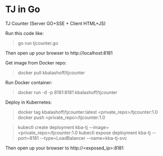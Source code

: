 TJ in Go
========

TJ Counter (Server GO+SSE + Client HTML+JS)

Run this code like:
 > go run tjcounter.go

 Then open up your browser to http://localhost:8181


Get image from Docker repo:
 > docker pull kbalashoff/tjcounter


Run Docker container:
 > docker run -d -p 8181:8181 kbalashoff/tjcounter


Deploy in Kubernetes:

 > docker tag kbalashoff/tjcounter:latest <private_repo>/tjcounter:1.0
 > docker push <private_repo>/tjcounter:1.0

 > kubectl create deployment kba-tj --image=<private_repo>/tjcounter:1.0
 > kubectl expose deployment kba-tj --port=8181 --type=LoadBalancer --name=kba-tj-svc

 Then open up your browser to http://<exposed_ip>:8181

